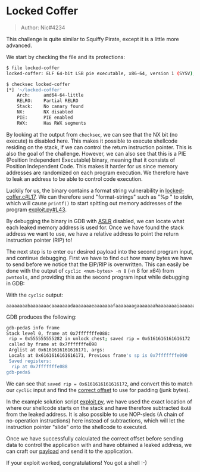 # Locked Coffer
>Author: Nic#4234

This challenge is quite similar to Squiffy Pirate, except it is a little more advanced.

We start by checking the file and its protections:
```sh
$ file locked-coffer
locked-coffer: ELF 64-bit LSB pie executable, x86-64, version 1 (SYSV), dynamically linked, interpreter /lib64/ld-linux-x86-64.so.2, BuildID[sha1]=2ba2b3c6b9f4af0d5a5ec68e59b2880d7f12c19b, for GNU/Linux 3.2.0, not stripped

$ checksec locked-coffer
[*] '~/locked-coffer'
    Arch:     amd64-64-little
    RELRO:    Partial RELRO
    Stack:    No canary found
    NX:       NX disabled
    PIE:      PIE enabled
    RWX:      Has RWX segments
```

By looking at the output from `checksec`, we can see that the NX bit (no execute) is disabled here. This makes it possible to execute shellcode residing on the stack, if we can control the return instruction pointer. This is also the goal of the challenge. However, we can also see that this is a PIE (Position Independent Executable) binary, meaning that it consists of Position Independent Code. This makes it harder for us since memory addresses are randomized on each program execution. We therefore have to leak an address to be able to control code execution.

Luckily for us, the binary contains a format string vulnerability in [locked-coffer.c#L17](locked-coffer.c#L17). We can therefore send "format-strings" such as "%p " to *stdin*, which will cause `printf()` to start spitting out memory addresses of the program [exploit.py#L43](exploit.py#L43).

By debugging the binary in GDB with [ASLR](https://en.wikipedia.org/wiki/Address_space_layout_randomization) disabled, we can locate what each leaked memory address is used for. Once we have found the stack address we want to use, we have a relative address to point the return instruction pointer (RIP) to! 

The next step is to enter our desired payload into the second program input, and continue debugging. First we have to find out how many bytes we have to send before we notice that the EIP/RIP is overwritten. This can easily be done with the output of `cyclic <num-bytes> -n 8` (-n 8 for x64) from `pwntools`, and providing this as the second program input while debugging in GDB:

With the `cyclic` output:
```
aaaaaaaabaaaaaaacaaaaaaadaaaaaaaeaaaaaaafaaaaaaagaaaaaaahaaaaaaaiaaaaaaajaaaaaaakaaaaaaalaaaaaaamaaaaaaanaaaaaaaoaaaaaaapaaaaaaaqaaaaaaaraaaaaaasaaaaaaataaaaaaauaaaaaaavaaaaaaawaaaaaaaxaaaaaaa
```

GDB produces the following:
```sh
gdb-peda$ info frame
Stack level 0, frame at 0x7fffffffe088:
 rip = 0x555555555282 in unlock_chest; saved rip = 0x6161616161616172
 called by frame at 0x7fffffffe098
 Arglist at 0x6161616161616171, args:
 Locals at 0x6161616161616171, Previous frame's sp is 0x7fffffffe090
 Saved registers:
  rip at 0x7fffffffe088
gdb-peda$
````

We can see that `saved rip = 0x6161616161616172`, and convert this to match our `cyclic` input and find the [correct offset](https://gchq.github.io/CyberChef/#recipe=From_Hex('Auto')Reverse('Character')&input=MHg2MTYxNjE2MTYxNjE2MTcy) to use for padding (junk bytes). 

In the example solution script [exploit.py](exploit.py), we have used the exact location of where our shellcode starts on the stack and have therefore subtracted `0xA0` from the leaked address. It is also possible to use NOP-sleds (A chain of <N> no-operation instructions) here instead of subtractions, which will let the instruction pointer "slide" onto the shellcode to executed. 

Once we have successfully calculated the correct offset before sending data to control the application with and have obtained a leaked address, we can craft our [payload](exploit.py#L60) and send it to the application.

If your exploit worked, congratulations! You got a shell :-) 
